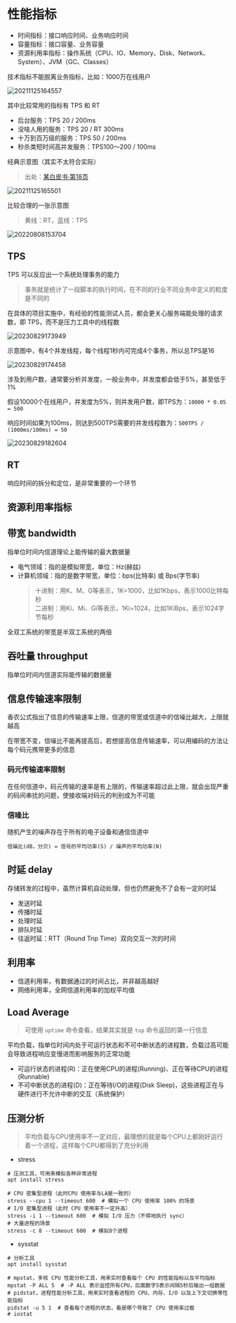# 性能指标

- 时间指标：接口响应时间、业务响应时间
- 容量指标：接口容量、业务容量
- 资源利用率指标：操作系统（CPU、IO、Memory、Disk、Network、System）、JVM（GC、Classes）

技术指标不能脱离业务指标，比如：1000万在线用户

![20211125164557](http://image.zuoright.com/20211125164557.png)

其中比较常用的指标有 TPS 和 RT

- 后台服务：TPS 20 / 200ms
- 没啥人用的服务：TPS 20 / RT 300ms
- 十万到百万级的服务：TPS 50 / 200ms
- 秒杀类短时间高并发服务：TPS100～200 / 100ms

经典示意图（其实不太符合实际）

> 出处：[某白皮书·第18页](http://hosteddocs.ittoolbox.com/questnolg22106java.pdf)

![20211125165501](http://image.zuoright.com/20211125165501.png)

比较合理的一张示意图

> 黄线：RT，蓝线：TPS

![20220808153704](http://image.zuoright.com/20220808153704.png)

## TPS

TPS 可以反应出一个系统处理事务的能力

> 事务就是统计了一段脚本的执行时间，在不同的行业不同业务中定义的粒度是不同的

在具体的项目实施中，有经验的性能测试人员，都会更关心服务端能处理的请求数，即 TPS，而不是压力工具中的线程数

![20230829173949](https://image.zuoright.com/20230829173949.png)

示意图中，有4个并发线程，每个线程1秒内可完成4个事务，所以总TPS是16

![20230829174458](https://image.zuoright.com/20230829174458.png)

涉及到用户数，通常要分析并发度，一般业务中，并发度都会低于5%，甚至低于1%

假设10000个在线用户，并发度为5%，则并发用户数，即TPS为：`10000 * 0.05 = 500`

响应时间如果为100ms，则达到500TPS需要的并发线程数为：`500TPS / (1000ms/100ms) = 50`

![20230829182604](https://image.zuoright.com/20230829182604.png)

## RT

响应时间的拆分和定位，是非常重要的一个环节

## 资源利用率指标

## 带宽 bandwidth

指单位时间内信道理论上能传输的最大数据量

- 电气领域：指的是模拟带宽，单位：Hz(赫兹)
- 计算机领域：指的是数字带宽，单位：bps(比特率) 或 Bps(字节率)
  > 十进制：用K、M、G等表示，1K=1000，比如1Kbps，表示1000比特每秒  
  > 二进制：用Ki、Mi、Gi等表示，1Ki=1024，比如1KiBps，表示1024字节每秒

全双工系统的带宽是半双工系统的两倍

## 吞吐量 throughput

指单位时间内信道实际能传输的数据量

## 信息传输速率限制

香农公式指出了信息的传输速率上限，信道的带宽或信道中的信噪比越大，上限就越高

在带宽不变，信噪比不能再提高后，若想提高信息传输速率，可以用编码的方法让每个码元携带更多的信息

### 码元传输速率限制

在任何信道中，码元传输的速率是有上限的，传输速率超过此上限，就会出现严重的码间串扰的问题，使接收端对码元的判别成为不可能

### 信噪比

随机产生的噪声存在于所有的电子设备和通信信道中

`信噪比(dB，分贝) = 信号的平均功率(S) / 噪声的平均功率(N)`

## 时延 delay

存储转发的过程中，虽然计算机自动处理，但也仍然避免不了会有一定的时延

- 发送时延
- 传播时延
- 处理时延
- 排队时延
- 往返时延：RTT（Round Trip Time）双向交互一次的时间

## 利用率

- 信道利用率，有数据通过的时间占比，并非越高越好
- 网络利用率，全网信道利用率的加权平均值

## Load Average

> 可使用 `uptime` 命令查看，结果其实就是 `top` 命令返回的第一行信息

平均负载，指单位时间内处于可运⾏状态和不可中断状态的进程数，负载过⾼可能会导致进程响应变慢进⽽影响服务的正常功能

- 可运⾏状态的进程(R)：正在使⽤CPU的进程(Running)、正在等待CPU的进程(Runnable)
- 不可中断状态的进程(D)：正在等待I/O的进程(Disk Sleep)，这些进程正在与硬件进⾏不允许中断的交互（系统保护）

## 压测分析

> 平均负载与CPU使用率不一定对应，最理想的就是每个CPU上都刚好运⾏着⼀个进程，这样每个CPU都得到了充分利⽤

- stress

```shell
# 压测工具，可用来模拟各种异常进程
apt install stress

# CPU 密集型进程（此时CPU 使⽤率与LA是一致的）
stress --cpu 1 --timeout 600  # 模拟⼀个 CPU 使⽤率 100% 的场景
# I/O 密集型进程（此时 CPU 使⽤率不一定升高）
stress -i 1 --timeout 600  # 模拟 I/O 压⼒（不停地执⾏ sync）
# ⼤量进程的场景
stress -c 8 --timeout 600  # 模拟8个进程
```

- sysstat

```shell
# 分析工具
apt install sysstat

# mpstat，多核 CPU 性能分析⼯具，⽤来实时查看每个 CPU 的性能指标以及平均指标
mpstat -P ALL 5  # -P ALL 表示监控所有CPU，后面数字5表示间隔5秒后输出一组数据
# pidstat，进程性能分析⼯具，⽤来实时查看进程的 CPU、内存、I/O 以及上下⽂切换等性能指标
pidstat -u 5 1  # 查看每个进程的状态，看是哪个导致了 CPU 使⽤率过载
# iostat
```
